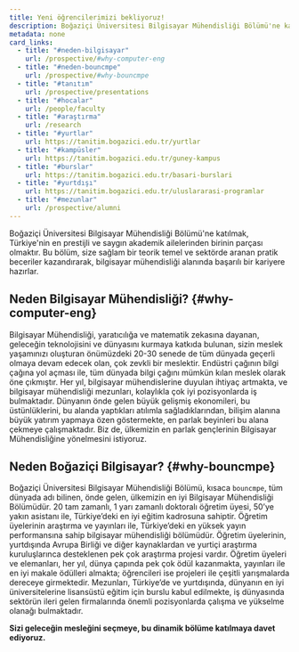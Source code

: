 ```yaml
---
title: Yeni öğrencilerimizi bekliyoruz!
description: Boğaziçi Üniversitesi Bilgisayar Mühendisliği Bölümü'ne katılmak, Türkiye'nin en prestijli ve saygın akademik ailelerinden birinin parçası olmaktır. Bu bölüm, size sağlam bir teorik temel ve sektörde aranan pratik beceriler kazandırarak, bilgisayar mühendisliği alanında başarılı bir kariyere hazırlar.
metadata: none
card_links:
  - title: "#neden-bilgisayar"
    url: /prospective/#why-computer-eng
  - title: "#neden-bouncmpe"
    url: /prospective/#why-bouncmpe
  - title: "#tanıtım"
    url: /prospective/presentations
  - title: "#hocalar"
    url: /people/faculty
  - title: "#araştırma"
    url: /research
  - title: "#yurtlar"
    url: https://tanitim.bogazici.edu.tr/yurtlar
  - title: "#kampüsler"
    url: https://tanitim.bogazici.edu.tr/guney-kampus
  - title: "#burslar"
    url: https://tanitim.bogazici.edu.tr/basari-burslari
  - title: "#yurtdışı"
    url: https://tanitim.bogazici.edu.tr/uluslararasi-programlar
  - title: "#mezunlar"
    url: /prospective/alumni
---
```


Boğaziçi Üniversitesi Bilgisayar Mühendisliği Bölümü'ne katılmak, Türkiye'nin en prestijli ve saygın akademik ailelerinden birinin parçası olmaktır. Bu bölüm, size sağlam bir teorik temel ve sektörde aranan pratik beceriler kazandırarak, bilgisayar mühendisliği alanında başarılı bir kariyere hazırlar.

## Neden Bilgisayar Mühendisliği? {#why-computer-eng}

Bilgisayar Mühendisliği, yaratıcılığa ve matematik zekasına dayanan, geleceğin teknolojisini ve dünyasını kurmaya katkıda bulunan, sizin meslek yaşamınızı oluşturan önümüzdeki 20-30 senede de tüm dünyada geçerli olmaya devam edecek olan, çok zevkli bir meslektir. Endüstri çağının bilgi çağına yol açması ile, tüm dünyada bilgi çağını mümkün kılan meslek olarak öne çıkmıştır. Her yıl, bilgisayar mühendislerine duyulan ihtiyaç artmakta, ve bilgisayar mühendisliği mezunları, kolaylıkla çok iyi pozisyonlarda iş bulmaktadır. Dünyanın önde gelen büyük gelişmiş ekonomileri, bu üstünlüklerini, bu alanda yaptıkları atılımla sağladıklarından, bilişim alanına büyük yatırım yapmaya özen göstermekte, en parlak beyinleri bu alana çekmeye çalışmaktadır. Biz de, ülkemizin en parlak gençlerinin Bilgisayar Mühendisliğine yönelmesini istiyoruz.

## Neden Boğaziçi Bilgisayar? {#why-bouncmpe}

Boğaziçi Üniversitesi Bilgisayar Mühendisliği Bölümü, kısaca `bouncmpe`, tüm dünyada adı bilinen, önde gelen, ülkemizin en iyi Bilgisayar Mühendisliği Bölümüdür. 20 tam zamanlı, 1 yarı zamanlı doktoralı öğretim üyesi, 50’ye yakın asistanı ile, Türkiye’deki en iyi eğitim kadrosuna sahiptir. Öğretim üyelerinin araştırma ve yayınları ile, Türkiye’deki en yüksek yayın performansına sahip bilgisayar mühendisliği bölümüdür. Öğretim üyelerinin, yurtdışında Avrupa Birliği ve diğer kaynaklardan ve yurtiçi araştırma kuruluşlarınca desteklenen pek çok araştırma projesi vardır. Öğretim üyeleri ve elemanları, her yıl, dünya çapında pek çok ödül kazanmakta, yayınları ile en iyi makale ödülleri almakta; öğrencileri ise projeleri ile çeşitli yarışmalarda dereceye girmektedir. Mezunları, Türkiye’de ve yurtdışında, dünyanın en iyi üniversitelerine lisansüstü eğitim için burslu kabul edilmekte, iş dünyasında sektörün ileri gelen firmalarında önemli pozisyonlarda çalışma ve yükselme olanağı bulmaktadır.

**Sizi geleceğin mesleğini seçmeye, bu dinamik bölüme katılmaya davet ediyoruz.**
